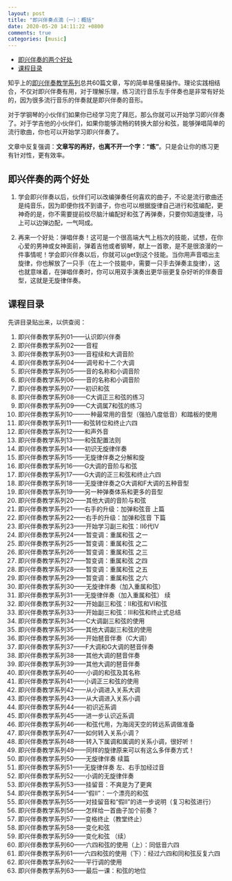 ```yaml
---
layout: post
title: "即兴伴奏点滴（一）：概括"
date: 2020-05-20 14:11:22 +0800
comments: true
categories: [music]
---
```


<!-- more -->

<!-- TOC -->

- [即兴伴奏的两个好处](#即兴伴奏的两个好处)
- [课程目录](#课程目录)

<!-- /TOC -->

知乎上的[即兴伴奏教学系列](https://zhuanlan.zhihu.com/p/36500966)总共60篇文章，写的简单易懂易操作。理论实践相结合，不仅对即兴伴奏有用，对于理解乐理，练习流行音乐左手伴奏也是非常有好处的，因为很多流行音乐的伴奏就是即兴伴奏的音形。

对于学钢琴的小伙伴们如果你已经学习完了拜厄，那么你就可以开始学习即兴伴奏了。对于学吉他的小伙伴们，如果你能够流畅的转换大部分和弦，能够弹唱简单的流行歌曲，你也可以开始学习即兴伴奏了。

文章中反复强调：**文章写的再好，也离不开一个字：“练”**。只是会让你的练习更有针对性，更有效率。

<a id="markdown-即兴伴奏的两个好处" name="即兴伴奏的两个好处"></a>

## 即兴伴奏的两个好处

1. 学会即兴伴奏以后，伙伴们可以改编弹奏任何喜欢的曲子，不论是流行歌曲还是纯音乐，因为即便你找不到谱子，你也可以根据旋律自己进行和弦编配，更神奇的是，你不需要提前绞尽脑汁编配好和弦了再弹奏，只要你知道旋律，马上可以边弹边配，一气呵成。

2. 再来一个好处：弹唱伴奏！这可是一个很高端大气上档次的技能，试想，在你心爱的男神或女神面前，弹着吉他或者钢琴，献上一首歌，是不是很浪漫的一件事情呢！学会即兴伴奏以后，你就可以get到这个技能。当你用声音唱出主旋律，你也解放了一只手（在上一个技能中，需要一只手去弹奏主旋律），这也就意味着，在弹唱伴奏时，你可以用双手演奏出更华丽更复杂好听的伴奏音型，这就是无旋律伴奏。

<a id="markdown-课程目录" name="课程目录"></a>

## 课程目录

先讲目录贴出来，以供查阅：

1. 即兴伴奏教学系列01——认识即兴伴奏
1. 即兴伴奏教学系列02——音程
1. 即兴伴奏教学系列03——音程续和大调音阶
1. 即兴伴奏教学系列04——调号和十二个大调
1. 即兴伴奏教学系列05——音的名称和小调音阶
1. 即兴伴奏教学系列06——音的名称和小调音阶
1. 即兴伴奏教学系列07——初识和弦
1. 即兴伴奏教学系列08——C大调正三和弦的练习
1. 即兴伴奏教学系列09——C大调属7和弦的练习
1. 即兴伴奏教学系列10——一种最常用的音型（强拍八度低音）和踏板的使用
1. 即兴伴奏教学系列11——和弦转位和终止六四
1. 即兴伴奏教学系列12——和声外音
1. 即兴伴奏教学系列13——和弦配置法则
1. 即兴伴奏教学系列14——初识无旋律伴奏
1. 即兴伴奏教学系列15——无旋律伴奏之分解和旋
1. 即兴伴奏教学系列16——G大调的音阶与和弦
1. 即兴伴奏教学系列17——G大调的正三和弦和终止六四
1. 即兴伴奏教学系列18——无旋律伴奏之G大调和F大调的五种音型
1. 即兴伴奏教学系列19——另一种弹奏体系和更多的音型
1. 即兴伴奏教学系列20——其他大调的音阶与和弦
1. 即兴伴奏教学系列21——右手的升级：加弹和弦音 上篇
1. 即兴伴奏教学系列22——右手的升级：加弹和弦音 下篇
1. 即兴伴奏教学系列23——开始学习副三和弦：II6代IV
1. 即兴伴奏教学系列24——暂变调：重属和弦 之一
1. 即兴伴奏教学系列25——暂变调：重属和弦 之二
1. 即兴伴奏教学系列26——暂变调：重属和弦 之三
1. 即兴伴奏教学系列27——暂变调：重属和弦 之四
1. 即兴伴奏教学系列28——暂变调：重属和弦 之五
1. 即兴伴奏教学系列29——暂变调：重属和弦 之六
1. 即兴伴奏教学系列30——无旋律伴奏（加入重属和弦）
1. 即兴伴奏教学系列31——无旋律伴奏（加入重属和弦） 续
1. 即兴伴奏教学系列32——开始副三和弦：II和弦和VI和弦
1. 即兴伴奏教学系列33——开始副三和弦：III和弦和终止式总结
1. 即兴伴奏教学系列34——C大调副三和弦的使用
1. 即兴伴奏教学系列35——其他大调副三和弦的使用
1. 即兴伴奏教学系列36——开始琶音伴奏（C大调）
1. 即兴伴奏教学系列37——F大调和G大调的琶音伴奏
1. 即兴伴奏教学系列38——其他大调的琶音伴奏
1. 即兴伴奏教学系列39——其他大调的琶音伴奏
1. 即兴伴奏教学系列40——小调的和弦及其名称
1. 即兴伴奏教学系列41——小调正三和弦的使用
1. 即兴伴奏教学系列42——从小调进入关系大调
1. 即兴伴奏教学系列43——从大调进入关系小调
1. 即兴伴奏教学系列44——初识近系调
1. 即兴伴奏教学系列45——进一步认识近系调
1. 即兴伴奏教学系列46——和弦代用，为海阔天空的转远系调做准备
1. 即兴伴奏教学系列47——如何转入关系小调？
1. 即兴伴奏教学系列48——转入下属调和属调的关系小调，很好听！
1. 即兴伴奏教学系列49——同样的旋律原来可以有这么多伴奏方式！
1. 即兴伴奏教学系列50——无旋律伴奏 续篇
1. 即兴伴奏教学系列51——无旋律伴奏 左、右手加经过音
1. 即兴伴奏教学系列52——小调的无旋律伴奏
1. 即兴伴奏教学系列53——挂留音：不爽是为了更爽
1. 即兴伴奏教学系列54——“假II”：一个漂亮的和弦
1. 即兴伴奏教学系列55——对挂留音和“假II”的进一步说明（复习和弦进行）
1. 即兴伴奏教学系列56——怎样给一首曲子加个前奏？
1. 即兴伴奏教学系列57——变格终止（教堂终止）
1. 即兴伴奏教学系列58——变化和弦
1. 即兴伴奏教学系列59——变化和弦 （续）
1. 即兴伴奏教学系列60——六四和弦的使用（上）：同低音六四
1. 即兴伴奏教学系列61——六四和弦的使用（下）：经过六四和同和弦反复六四
1. 即兴伴奏教学系列62——平行调的使用
1. 即兴伴奏教学系列63——最后一课：和弦的地位
